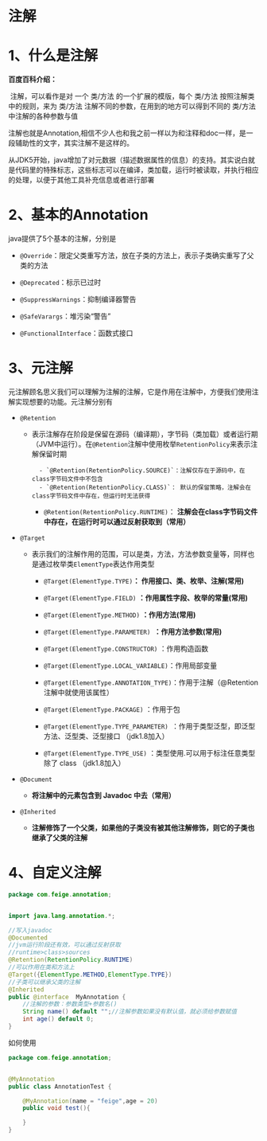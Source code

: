 # 注解

# 1、什么是注解

**百度百科介绍：**

​	注解，可以看作是对 一个 类/方法 的一个扩展的模版，每个 类/方法 按照注解类中的规则，来为 类/方法 注解不同的参数，在用到的地方可以得到不同的 类/方法 中注解的各种参数与值

注解也就是Annotation,相信不少人也和我之前一样以为和注释和doc一样，是一段辅助性的文字，其实注解不是这样的。

从JDK5开始，java增加了对元数据（描述数据属性的信息）的支持。其实说白就是代码里的特殊标志，这些标志可以在编译，类加载，运行时被读取，并执行相应的处理，以便于其他工具补充信息或者进行部署

# 2、基本的Annotation

java提供了5个基本的注解，分别是

- `@Override`：限定父类重写方法，放在子类的方法上，表示子类确实重写了父类的方法

- `@Deprecated`：标示已过时

- `@SuppressWarnings`：抑制编译器警告

- `@SafeVarargs`：堆污染“警告”

- `@FunctionalInterface`：函数式接口

# 3、元注解

元注解顾名思义我们可以理解为注解的注解，它是作用在注解中，方便我们使用注解实现想要的功能。元注解分别有

- `@Retention `

	- 表示注解存在阶段是保留在源码（编译期），字节码（类加载）或者运行期（JVM中运行）。在`@Retention`注解中使用枚举`RetentionPolicy`来表示注解保留时期

			- `@Retention(RetentionPolicy.SOURCE)`：注解仅存在于源码中，在class字节码文件中不包含
			- `@Retention(RetentionPolicy.CLASS)`： 默认的保留策略，注解会在class字节码文件中存在，但运行时无法获得

		- `@Retention(RetentionPolicy.RUNTIME)`： **注解会在class字节码文件中存在，在运行时可以通过反射获取到（常用）**

- `@Target`

	- 表示我们的注解作用的范围，可以是类，方法，方法参数变量等，同样也是通过枚举类`ElementType`表达作用类型

		- `@Target(ElementType.TYPE)`**： 作用接口、类、枚举、注解(常用)**

		- `@Target(ElementType.FIELD)` **：作用属性字段、枚举的常量(常用)**

		- `@Target(ElementType.METHOD)` **：作用方法(常用)**

		- `@Target(ElementType.PARAMETER) `**：作用方法参数(常用)**

		- `@Target(ElementType.CONSTRUCTOR)` ：作用构造函数

		- `@Target(ElementType.LOCAL_VARIABLE)`：作用局部变量

		- `@Target(ElementType.ANNOTATION_TYPE)`：作用于注解（@Retention注解中就使用该属性）

		- `@Target(ElementType.PACKAGE)` ：作用于包

		- `@Target(ElementType.TYPE_PARAMETER) `：作用于类型泛型，即泛型方法、泛型类、泛型接口 （jdk1.8加入）

		- `@Target(ElementType.TYPE_USE)` ：类型使用.可以用于标注任意类型除了 class （jdk1.8加入）

- `@Document `

	- **将注解中的元素包含到 Javadoc 中去（常用）**

- `@Inherited`

	- **注解修饰了一个父类，如果他的子类没有被其他注解修饰，则它的子类也继承了父类的注解**

# 4、自定义注解

~~~java
package com.feige.annotation;


import java.lang.annotation.*;

//写入javadoc
@Documented
//jvm运行阶段还有效，可以通过反射获取
//runtime>class>sources
@Retention(RetentionPolicy.RUNTIME)
//可以作用在类和方法上
@Target({ElementType.METHOD,ElementType.TYPE})
//子类可以继承父类的注解
@Inherited
public @interface  MyAnnotation {
    //注解的参数：参数类型+参数名()
    String name() default "";//注解参数如果没有默认值，就必须给参数赋值
    int age() default 0;
}

~~~

如何使用

~~~java
package com.feige.annotation;


@MyAnnotation
public class AnnotationTest {

    @MyAnnotation(name = "feige",age = 20)
    public void test(){

    }
}

~~~

